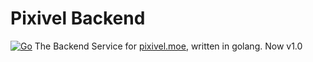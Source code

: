 # Pixivel Backend
[![Go](https://github.com/ShugetsuSoft/pixivel-back/actions/workflows/go.yml/badge.svg)](https://github.com/ShugetsuSoft/pixivel-back/actions/workflows/go.yml)
The Backend Service for [pixivel.moe](https://pixivel.moe), written in golang.
Now v1.0
